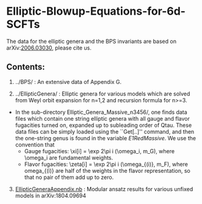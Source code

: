 # Elliptic-Blowup-Equations-for-6d-SCFTs
The data for the elliptic genera and the BPS invariants are based on arXiv:[2006.03030](https://arxiv.org/abs/2006.03030), please cite us.

Contents:
---

1. ../BPS/ : An extensive data of Appendix G.

2. ../EllipticGenera/ : Elliptic genera for various models which are solved from Weyl orbit expansion for n=1,2 and recursion formula for n>=3.
  - In the sub-directory Elliptic_Genera_Massive_n3456/, one finds data files which contain one string elliptic genera with all gauge and flavor fugacities turned on, expanded up to subleading order of Qtau. These data files can be simply loaded using the ``Get[..]'' command, and then the one-string genus is found in the variable *E1RedMassive*. We use the convention that
    + Gauge fugacities: \xi[i] = \exp 2\pi i (\omega_i, m_G), where \omega_i are fundamental weights.
    + Flavor fugacities: \zeta[i] = \exp 2\pi i (\omega_{(i)}, m_F), where omega_{(i)} are half of the weights in the flavor representation, so that no pair of them add up to zero.

3. [EllipticGeneraAppendix.nb](EllipticGeneraAppendix.nb) : Modular ansatz results for various unfixed models in arXiv:1804.09694
